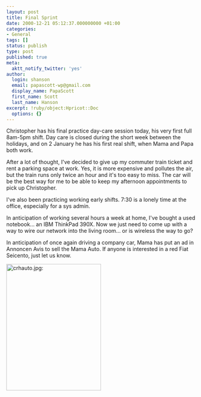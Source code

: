 ```yaml
---
layout: post
title: Final Sprint
date: 2000-12-21 05:12:37.000000000 +01:00
categories:
- General
tags: []
status: publish
type: post
published: true
meta:
  aktt_notify_twitter: 'yes'
author:
  login: shanson
  email: papascott-wp@gmail.com
  display_name: PapaScott
  first_name: Scott
  last_name: Hanson
excerpt: !ruby/object:Hpricot::Doc
  options: {}
---
```

<p>Christopher has his final practice day-care session today, his very first full 8am-5pm shift. Day care is closed during the short week between the holidays, and on 2 January he has his first real shift, when Mama and Papa both work.</p>
<p>After a lot of thought, I've decided to give up my commuter train ticket and rent a parking space at work. Yes, it is more expensive and pollutes the air, but the train runs only twice an hour and it's too easy to miss. The car will be the best way for me to be able to keep my afternoon appointments to pick up Christopher.</p>
<p>I've also been practicing working early shifts. 7:30 is a lonely time at the office, especially for a sys admin.</p>
<p>In anticipation of working several hours a week at home, I've bought a used notebook... an IBM ThinkPad 390X. Now we just need to come up with a way to wire our network into the living room... or is wireless the way to go?</p>
<p>In anticipation of once again driving a company car, Mama has put an ad in Annoncen Avis to sell the Mama Auto. If anyone is interested in a red Fiat Seicento, just let us know.</p>
<p><img src="https://www.papascott.de/wordpress/wp-content/uploads/2000/12/crhauto.jpg" height="333" width="250" border="0" alt="crhauto.jpg: " /></p>
